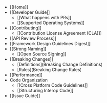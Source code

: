 * [[Home]]
* [[Developer Guide]]
    * [[What happens with PRs]]
    * [[Supported Operating Systems]]
 * [[Contributing]]
    * [[Contribution License Agreement (CLA)]]
 * [[API Review Process]]
 * [[Framework Design Guidelines Digest]]
 * [[Strong Naming]]
    * [[Open Source Signing]]
 * [[Breaking Changes]]
    * [Definitions](Breaking Change Definitions)
    * [Rules](Breaking Change Rules)
 * [[Performance]]
 * Code Organization
    * [[Cross Platform Code Guidelines]]
    * [[Structuring Interop Code]]
* [[Issue Guide]]
